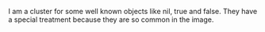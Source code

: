 I am a cluster for some well known objects like nil, true and false. They have a special treatment because they are so common in the image.